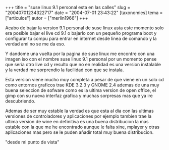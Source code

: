 +++
title = "suse linux 9.1 personal esta en las calles"
slug = "20040701234322717"
date = "2004-07-01 23:43:22"
[taxonomies]
tema = ["articulos"]
autor = ["merlin1966"]
+++

Acabo de bajar la version 9.1 personal de suse linux asta este momento
solo era posible bajar el live cd 9.1 o bajarlo con un pequeño programa
boot y configurar tu compu para entrar en internet desde linea de
comando y la verdad ami no se me da eso.

<!-- more -->
Y dandome una vuelta por la pagina de suse linux me encontre con una
imagen iso con el nombre suse linux 9.1 personal por un momento pense
que seria otro live cd y resulto que no en realidad es una version
instalable y la verdad me sorprendio la facilidad con que se instala.

Esta version viene mucho muy completa a pesar de que viene en un solo cd
como entornos graficos trae KDE 3.2.3 y GNOME 2.4 ademas de una muy
buena seleccion de sofware como es la ultima version de open office, el
gimp con su nueva interfaz grafica y muchas sorpresas mas que ya ire
descubriendo.

Ademas de ser muy estable la verdad es que esta al dia con las ultimas
versiones de controladores y aplicaciones por ejemplo tambien trae la
ultima version de wine en definitiva es una buena distribucion la mas
estable con la que me he encontrado aunque le falta xine, mplayer y
otras aplicaciones mas pero se le puden añadir total muy buena
distribucion.

&quot;desde mi punto de vista&quot;

